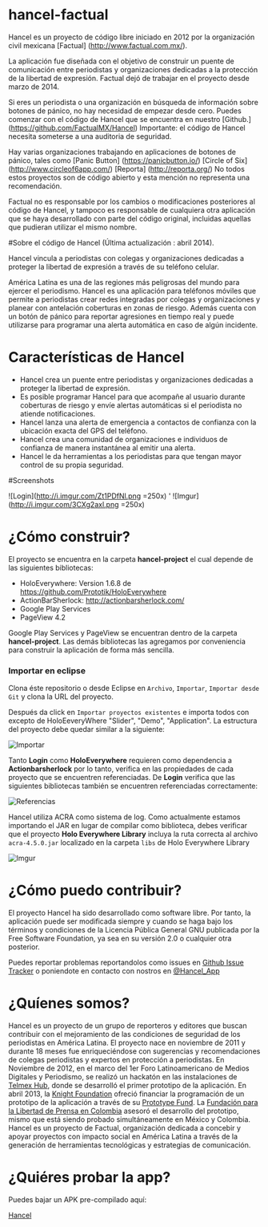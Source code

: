 hancel-factual
==============

Hancel es un proyecto de código libre iniciado en 2012 por la organización civil mexicana [Factual] (http://www.factual.com.mx/).

La aplicación fue diseñada con el objetivo de construir un puente de comunicación entre periodistas y organizaciones dedicadas a la protección de la libertad de expresión. Factual dejó de trabajar en el proyecto desde marzo de 2014.

Si eres un periodista o una organización en búsqueda de información sobre botones de pánico, no hay necesidad de empezar desde cero. Puedes comenzar con el código de Hancel que se encuentra en nuestro [Github.] (https://github.com/FactualMX/Hancel)
Importante: el código de Hancel necesita someterse a una auditoria de seguridad.

Hay varias organizaciones trabajando en aplicaciones de botones de pánico, tales como [Panic Button] (https://panicbutton.io/) [Circle of Six] (http://www.circleof6app.com/) [Reporta] (http://reporta.org/) No todos estos proyectos son de código abierto y esta mención no representa una recomendación.

Factual no es responsable por los cambios o modificaciones posteriores al código de Hancel, y tampoco es responsable de cualquiera otra aplicación que se haya desarrollado con parte del código original, incluidas aquellas que pudieran utilizar el mismo nombre.

#Sobre el código de Hancel (Última actualización : abril 2014).

Hancel vincula a periodistas con colegas y organizaciones dedicadas a proteger la libertad de expresión a través de su teléfono celular.

América Latina es una de las regiones más peligrosas del mundo para ejercer el periodismo. Hancel es una aplicación para teléfonos móviles que permite a periodistas crear redes integradas por colegas y organizaciones y planear con antelación coberturas en zonas de riesgo. Además cuenta con un botón de pánico para reportar agresiones en tiempo real y puede utilizarse para programar una alerta automática en caso de algún incidente.

# Características de Hancel

* Hancel crea un puente entre periodistas y organizaciones dedicadas a proteger la libertad de expresión.
* Es posible programar Hancel para que acompañe al usuario durante coberturas de riesgo y envíe alertas automáticas si el periodista no atiende notificaciones.
* Hancel lanza una alerta de emergencia a contactos de confianza con la ubicación exacta del GPS del teléfono.
* Hancel crea una comunidad de organizaciones e individuos de confianza de manera instantánea al emitir una alerta.
* Hancel le da herramientas a los periodistas para que tengan mayor control de su propia seguridad.

#Screenshots

![Login](http://i.imgur.com/Zt1PDfNl.png =250x) ' ![Imgur](http://i.imgur.com/3CXg2axl.png =250x)

# ¿Cómo construir?

El proyecto se encuentra en la carpeta **hancel-project** el cual depende de las siguientes bibliotecas:

* HoloEverywhere: Version 1.6.8 de https://github.com/Prototik/HoloEverywhere
* ActionBarSherlock: http://actionbarsherlock.com/
* Google Play Services
* PageView 4.2

Google Play Services y PageView se encuentran dentro de la carpeta **hancel-project**.  Las demás bibliotecas las agregamos por conveniencia para construir la aplicación de forma más sencilla.

### Importar en eclipse

Clona éste repositorio o desde Eclipse en `Archivo`, `Importar`, `Importar desde Git` y clona la URL del proyecto. 

Después da click en `Importar proyectos existentes` e importa todos con excepto de HoloEeveryWhere "Slider", "Demo", "Application". La estructura del proyecto debe quedar similar a la siguiente:

![Importar](http://i.imgur.com/PG8ir28.png)

Tanto **Login** como **HoloEverywhere** requieren como dependencia a **Actionbarsherlock** por lo tanto, verifica en las propiedades de cada proyecto que se encuentren referenciadas. De **Login** verifica que las siguientes bibliotecas también se encuentren referenciadas correctamente: 

![Referencias](http://i.imgur.com/yoWKBan.png)

Hancel utiliza ACRA como sistema de log. Como actualmente estamos importando el JAR en lugar de compilar como biblioteca, debes verificar que el proyecto **Holo Everywhere Library** incluya la ruta correcta al archivo `acra-4.5.0.jar` localizado en la carpeta `libs` de Holo Everywhere Library

![Imgur](http://i.imgur.com/Xeh2JSc.png)

# ¿Cómo puedo contribuir?

El proyecto Hancel ha sido desarrollado como software libre. Por tanto, la aplicación puede ser modificada siempre y cuando se haga bajo los términos y condiciones de la Licencia Pública General GNU publicada por la Free Software Foundation, ya sea en su versión 2.0 o cualquier otra posterior.

Puedes reportar problemas reportandolos como issues en [Github Issue Tracker](https://github.com/juanjcsr/hancel-factual/issues) o poniendote en contacto con nostros en [@Hancel_App](https://twitter.com/Hancel_App)

# ¿Quíenes somos?

Hancel es un proyecto de un grupo de reporteros y editores que buscan contribuir con el mejoramiento de las condiciones de seguridad de los periodistas en América Latina. El proyecto nace en noviembre de 2011 y durante 18 meses fue enriqueciéndose con sugerencias y recomendaciones de colegas periodistas y expertos en protección a periodistas. En Noviembre de 2012, en el marco del 1er Foro Latinoamericano de Medios Digitales y Periodismo, se realizó un hackatón en las instalaciones de [Telmex Hub](http://www.telmexhub.com/), donde se desarrolló el primer prototipo de la aplicación. En abril 2013, la [Knight Foundation](http://www.knightfoundation.org/) ofreció financiar la programación de un prototipo de la aplicación a través de su [Prototype Fund](http://www.knightfoundation.org/blogs/knightblog/2012/6/18/knight-prototype-fund-building-and-testing-new-ideas-push-media-innovation-forward/). 
La [Fundación para la Libertad de Prensa en Colombia](http://www.flip.org.co/) asesoró el desarrollo del prototipo, mismo que está siendo probado simultáneamente en México y Colombia. Hancel es un proyecto de Factual, organización dedicada a concebir y apoyar proyectos con impacto social en América Latina a través de la generación de herramientas tecnológicas y estrategias de comunicación.


# ¿Quiéres probar la app?

Puedes bajar un APK pre-compilado aquí:

[Hancel](https://github.com/juanjcsr/Hancel/blob/master/hancel-project/bin/Login.apk?raw=true)
